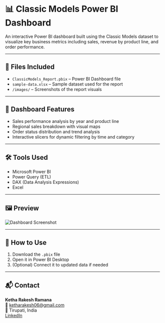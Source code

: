 # 📊 Classic Models Power BI Dashboard

An interactive Power BI dashboard built using the Classic Models dataset to visualize key business metrics including sales, revenue by product line, and order performance.

---

## 📁 Files Included
- `ClassicModels_Report.pbix` – Power BI Dashboard file
- `sample-data.xlsx` – Sample dataset used for the report
- `/images/` – Screenshots of the report visuals


---

## 🚀 Dashboard Features
- Sales performance analysis by year and product line
- Regional sales breakdown with visual maps
- Order status distribution and trend analysis
- Interactive slicers for dynamic filtering by time and category

---

## 🛠 Tools Used
- Microsoft Power BI
- Power Query (ETL)
- DAX (Data Analysis Expressions)
- Excel

---

## 🖼 Preview
![Dashboard Screenshot](images/dashboard-preview.png)

---

## 📌 How to Use
1. Download the `.pbix` file
2. Open it in Power BI Desktop
3. (Optional) Connect it to updated data if needed

---

## 📬 Contact
**Ketha Rakesh Ramana**  
📧 ketharakesh06@gmail.com  
📍 Tirupati, India  
[LinkedIn](https://www.linkedin.com/in/ketharakesh)
